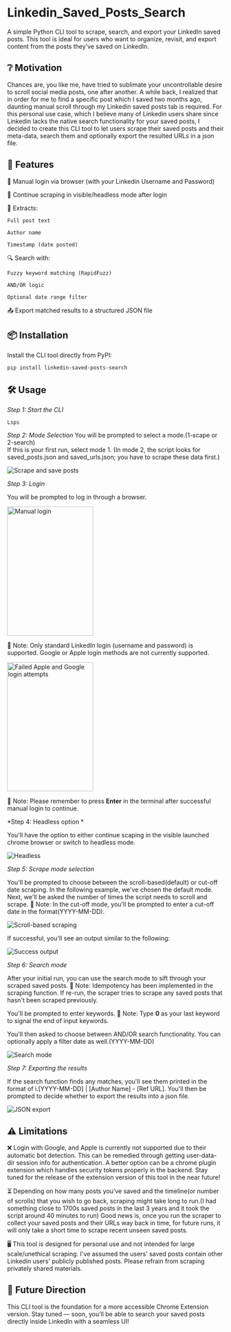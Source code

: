 # Linkedin_Saved_Posts_Search

A simple Python CLI tool to scrape, search, and export your LinkedIn saved posts.
This tool is ideal for users who want to organize, revisit, and export content from the posts they’ve saved on LinkedIn.

## ❔ Motivation

Chances are, you like me, have tried to sublimate your uncontrollable desire to scroll social media posts, one after another. A while back, I realized that in order for me to find a specific post which I saved two months ago, daunting manual scroll through my Linkedin saved posts tab is required. For this personal use case, which I believe many of Linkedin users share since Linkedin lacks the native search functionality for your saved posts, I decided to create this CLI tool to let users scrape their saved posts and their meta-data, search them and optionally export the resulted URLs in a json file. 

## 🚀 Features

🔐 Manual login via browser (with your Linkedin Username and Password)

🧠 Continue scraping in visible/headless mode after login

📝 Extracts:

    Full post text

    Author name

    Timestamp (date posted)

🔍 Search with:

    Fuzzy keyword matching (RapidFuzz)

    AND/OR logic

    Optional date range filter

📤 Export matched results to a structured JSON file


## 📦 Installation

Install the CLI tool directly from PyPI:

```  
pip install linkedin-saved-posts-search
```

## 🛠️ Usage

*Step 1: Start the CLI*
```
Lsps
```
*Step 2: Mode Selection*
You will be prompted to select a mode.(1-scape or 2-search) <br>
If this is your first run, select mode 1. (In mode 2, the script looks for saved_posts.json and saved_urls.json; you have to scrape these data first.) <br>

![Scrape and save posts](images/1_scrape.png)

*Step 3: Login*

 You will be prompted to log in through a browser.<br>

<img src="images/2_login.png" alt="Manual login" width="200" height="300">


🔐 Note: Only standard LinkedIn login (username and password) is supported. Google or Apple login methods are not currently supported.<br>

<img src="images/3_Google.png" alt="Failed Apple and Google login attempts" width="200" height="300">

🔐 Note: Please remember to press **Enter** in the terminal after successful manual login to continue.
 
 *Step 4: Headless option *

 You'll have the option to either continue scaping in the visible launched chrome browser or switch to headless mode.

 <img src="images/4_headless.png" alt="Headless">

 *Step 5: Scrape mode selection*

 You'll be prompted to choose between the scroll-based(default) or cut-off date scraping.
 In the following example, we've chosen the default mode. Next, we'll be asked the number of times the script needs to scroll and scrape.
 🔐 Note: In the cut-off mode, you'll be prompted to enter a cut-off date in the format(YYYY-MM-DD).

 <img src="images/5_scrape_mode.png" alt="Scroll-based scraping">

 If successful, you'll see an output similar to the following:

 <img src="images/6_success_output.png" alt="Success output">

 *Step 6: Search mode*

 After your initial run, you can use the search mode to sift through your scraped saved posts. 
🔐 Note: Idempotency has been implemented in the scraping function. If re-run, the scraper tries to scrape any saved posts that hasn't been scraped previously.

You'll be prompted to enter keywords.
🔐 Note: Type **0** as your last keyword to signal the end of input keywords.

You'll then asked to choose between AND/OR search functionality. 
You can optionally apply a filter date as well.(YYYY-MM-DD)

<img src="images/7_search_mode.png" alt="Search mode">

 *Step 7: Exporting the results*

 If the search function finds any matches, you'll see them printed in the format of i.[YYYY-MM-DD] | [Author Name] - [Ref URL].
 You'll then be prompted to decide whether to export the results into a json file.

 <img src="images/8_search_results.png" alt="JSON export">

 ## ⚠️ Limitations

 ❌ Login with Google, and Apple is currently not supported due to their automatic bot detection. This can be remedied through getting user-data-dir session info for authentication. A better option can be a chrome plugin extension which handles security tokens properly in the backend. Stay tuned for the release of the extension version of this tool in the near future!

 ⏳ Depending on how many posts you’ve saved and the timeline(or number of scrolls) that you wish to go back, scraping might take long to run.(I had something close to 1700s saved posts in the last 3 years and it took the script around 40 minutes to run)
 Good news is, once you run the scraper to collect your saved posts and their URLs way back in time, for future runs, it will only take a short time to scrape recent unseen saved posts.

 🖥️ This tool is designed for personal use and not intended for large scale/unethical scraping. I've assumed the users' saved posts contain other Linkedin users' publicly published posts. Please refrain from scraping privately shared materials.


## 🧪 Future Direction

This CLI tool is the foundation for a more accessible Chrome Extension version.
Stay tuned — soon, you’ll be able to search your saved posts directly inside LinkedIn with a seamless UI!





